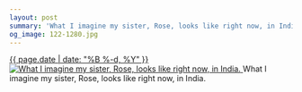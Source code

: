 ```yaml
---
layout: post
summary: 'What I imagine my sister, Rose, looks like right now, in India.'
og_image: 122-1280.jpg
---
```


<p>
 <time>
  <a href="/122">
   {{ page.date | date: "%B %-d, %Y" }}
  </a>
 </time>
 <a href="/122">
  <img alt="What I imagine my sister, Rose, looks like right now, in India." sizes="(min-width: 700px) 50vw, calc(100vw - 2rem)" src="{{ site.assets_url }}/122-640.jpg" srcset="{{ site.assets_url }}/122-1280.jpg 1280w, {{ site.assets_url }}/122-960.jpg 960w, {{ site.assets_url }}/122-640.jpg 640w, {{ site.assets_url }}/122-320.jpg 320w"/>
 </a>
 <span>
  What I imagine my sister, Rose, looks like right now, in India.
 </span>
</p>
